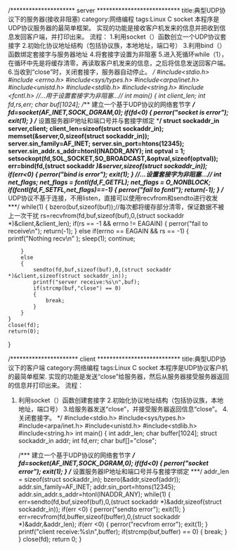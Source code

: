 /********************* server ***************************
title:典型UDP协议下的服务器(接收非阻塞)
category:网络编程
tags:Linux C socket
本程序是UDP协议服务器的最简单框架。
实现的功能是接收客户机发来的信息并把收到信息发回客户端，并打印出来。
流程：
1.利用socket（）函数创立一个UDP协议套接字
2.初始化协议地址结构（包括协议族，本地地址，端口号）
3.利用bind（）函数绑定套接字与服务器地址
4.将套接字设置为非阻塞
5.进入死循环while（1），在循环中先是将缓存清零，再读取客户机发来的信息，之后将信息发送回客户端。
6.当收到“close”时，关闭套接字，服务器自动停止。
*/
#include<stdio.h>
#include <errno.h>
#include<sys/types.h>
#include<arpa/inet.h>
#include<unistd.h>
#include<stdlib.h>
#include<string.h>
#include <fcntl.h>	//...用于设置套接字为非阻塞...//
int main()
{
	int client_len;
	int fd,rs,err;
	char buf[1024];
	/*** 建立一个基于UDP协议的网络套节字 ***/
	fd=socket(AF_INET,SOCK_DGRAM,0);
	if(fd<0)
	{
		perror("socket is error");
		exit(1);
	}
	/*** 设置服务器IP地址和端口号并与套接字绑定 ***/
	struct sockaddr_in server,client;
	client_len=sizeof(struct sockaddr_in);
	memset(&server,0,sizeof(struct sockaddr_in));
	server.sin_family=AF_INET;
	server.sin_port=htons(12345);
	server.sin_addr.s_addr=htonl(INADDR_ANY);
	int optval = 1;
	setsockopt(fd,SOL_SOCKET,SO_BROADCAST,&optval,sizeof(optval));
	err=bind(fd,(struct sockaddr *)&server,sizeof(struct sockaddr_in));
	if(err<0)
	{
		perror("bind is error");
		exit(1);
	}
	//...设置套接字为非阻塞...//
	int net_flags;
	net_flags = fcntl(fd,F_GETFL);
	net_flags = O_NONBLOCK;
	if(fcntl(fd,F_SETFL,net_flags)==-1)
	{
		perror("fail to fcntl");
		return(-1);
	}
	/*** UDP协议不基于连接，不用listen，直接可以使用recvfrom和sendto进行收发 ***/
	while(1)
	{
	 	bzero(buf,sizeof(buf));//每次都将缓存部分清零，保证数据不被上一次干扰
	 	rs=recvfrom(fd,buf,sizeof(buf),0,(struct sockaddr *)&client,&client_len);
		if(rs == -1 && errno != EAGAIN)
		{
			perror("fail to receive\n");
			return(-1);
		}
		else if(errno == EAGAIN && rs == -1)
		{
				printf("Nothing recv\n" );
				sleep(1);
				continue;

		}
		else
		{
			sendto(fd,buf,sizeof(buf),0,(struct sockaddr *)&client,sizeof(struct sockaddr_in));
		 	printf("server receive:%s\n",buf);
		 	if(strcmp(buf,"close") == 0)
		 	{
		 		break;
		 	}
		}
	}
	close(fd);
	return(0);
}


/**********************             client                  ***************************
title:典型UDP协议下的客户端
category:网络编程
tags:Linux C socket
本程序是UDP协议客户机的最简单框架.
实现的功能是发送“close”给服务器，然后从服务器接受服务器返回的信息并打印出来。
流程：
1. 利用socket（）函数创建套接字
2.初始化协议地址结构（包括协议族，本地地址，端口号）
3.给服务器发送“close”，并接受服务器返回信息“close”。
4.关闭套接字。
*/
#include<stdio.h>
#include<sys/types.h>
#include<arpa/inet.h>
#include<unistd.h>
#include<stdlib.h>
#include<string.h>
int main()
{
	int addr_len;
	char buffer[1024];
	struct sockaddr_in addr;
	int fd,err;
	char buf[]="close";

	/*** 建立一个基于UDP协议的网络套节字 ***/
	fd=socket(AF_INET,SOCK_DGRAM,0);
	if(fd<0)
	{
		perror("socket error");
		exit(1);
	}
	/*** 设置服务器IP地址和端口号并与套接字绑定 ***/
	addr_len = sizeof(struct sockaddr_in);
	bzero(&addr,sizeof(addr));
	addr.sin_family=AF_INET;
	addr.sin_port=htons(12345);
	addr.sin_addr.s_addr=htonl(INADDR_ANY);
	while(1)
	{
		err=sendto(fd,buf,sizeof(buf),0,(struct sockaddr *)&addr,sizeof(struct sockaddr_in));
		if(err <0)
		{
			perror("sendto error");
			exit(1);
		}
		err=recvfrom(fd,buffer,sizeof(buffer),0,(struct sockaddr *)&addr,&addr_len);
		if(err <0)
		{
			perror("recvfrom error");
			exit(1);
		}
		printf("client receive:%s\n",buffer);
		if(strcmp(buf,buffer) == 0)
	 	{
	 		break;
	 	}
	}
	close(fd);
	return 0;
}
